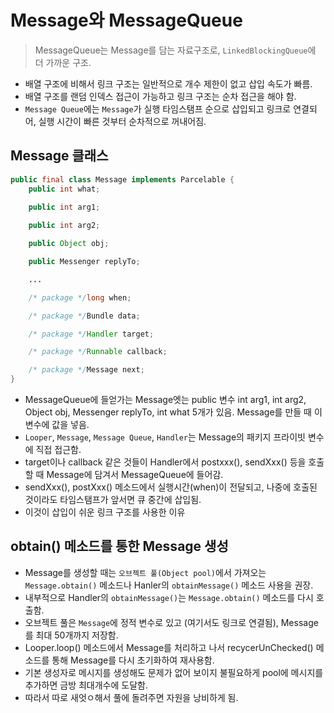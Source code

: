 # Message와 MessageQueue

> MessageQueue는 Message를 담는 자료구조로, `LinkedBlockingQueue`에 더 가까운 구조.

* 배열 구조에 비해서 링크 구조는 일반적으로 개수 제한이 없고 삽입 속도가 빠름.
* 배열 구조를 랜덤 인덱스 접근이 가능하고 링크 구조는 순차 접근을 해야 함.
* `Message Queue`에는 `Message`가 실행 타임스탬프 순으로 삽입되고 링크로 연결되어, 실행 시간이 빠른 것부터 순차적으로 꺼내어짐.

## Message 클래스
```java
public final class Message implements Parcelable {
    public int what;
    
    public int arg1;

    public int arg2;

    public Object obj;

    public Messenger replyTo;

    ...

    /* package */long when;

    /* package */Bundle data;

    /* package */Handler target;

    /* package */Runnable callback;

    /* package */Message next;
}
```

* MessageQueue에 들얻가는 Message엣는 public 변수 int arg1, int arg2, Object obj, Messenger replyTo, int what 5개가 있음. Message를 만들 때 이변수에 값을 넣음.
* `Looper`, `Message`, `Message Queue`, `Handler`는 Message의 패키지 프라이빗 변수에 직접 접근함.
* target이나 callback 같은 것들이 Handler에서 postxxx(), sendXxx() 등을 호출할 때 Message에 담겨서 MessageQueue에 들어감.
* sendXxx(), postXxx() 메소드에서 실행시간(when)이 전달되고, 나중에 호출된 것이라도 타임스탬프가 앞서면 큐 중간에 삽입됨.
* 이것이 삽입이 쉬운 링크 구조를 사용한 이유

## obtain() 메소드를 통한 Message 생성
* Message를 생성할 때는 `오브젝트 풀(Object pool)`에서 가져오는 `Message.obtain()` 메소드나 Hanler의 `obtainMessage()` 메소드 사용을 권장.
* 내부적으로 Handler의 `obtainMessage()`는 `Message.obtain()` 메소드를 다시 호출함.
* 오브젝트 풀은 `Message`에 정적 변수로 있고 (여기서도 링크로 연결됨), Message를 최대 50개까지 저장함.
* Looper.loop() 메소드에서 Message를 처리하고 나서 recycerUnChecked() 메소드를 통해 Message를 다시 초기화하여 재사용함.
* 기본 생성자로 메시지를 생성해도 문제가 없어 보이지 불필요하게 pool에 메시지를 추가하면 금방 최대개수에 도달함.
* 따라서 따로 새엇ㅇ해서 풀에 돌려주면 자원을 낭비하게 됨.